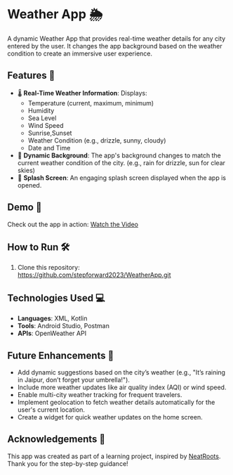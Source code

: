 # Weather App 🌦️

A dynamic Weather App that provides real-time weather details for any city entered by the user. It changes the app background based on the weather condition to create an immersive user experience.

## Features 🚀
- 🌡️ **Real-Time Weather Information**: Displays:
  - Temperature (current, maximum, minimum)
  - Humidity
  - Sea Level
  - Wind Speed
  - Sunrise,Sunset
  - Weather Condition (e.g., drizzle, sunny, cloudy)
  - Date and Time
- 🎨 **Dynamic Background**: The app's background changes to match the current weather condition of the city. (e.g., rain for drizzle, sun for clear skies)
- 🌟 **Splash Screen**: An engaging splash screen displayed when the app is opened.

## Demo 📸
Check out the app in action: [Watch the Video](https://drive.google.com/file/d/1gmC6Z5vueReE0KGh2N9h_C8bWak3kuQz/view?usp=sharing)


## How to Run 🛠️
1. Clone this repository:
   https://github.com/stepforward2023/WeatherApp.git

## Technologies Used 💻
- **Languages**: XML, Kotlin
- **Tools**: Android Studio, Postman
- **APIs**: OpenWeather API

## Future Enhancements 📝
- Add dynamic suggestions based on the city’s weather (e.g., "It’s raining in Jaipur, don’t forget your umbrella!").
- Include more weather updates like air quality index (AQI) or wind speed.
- Enable multi-city weather tracking for frequent travelers.
- Implement geolocation to fetch weather details automatically for the user's current location.
- Create a widget for quick weather updates on the home screen.

## Acknowledgements 🙌
This app was created as part of a learning project, inspired by [NeatRoots](https://www.youtube.com/@NeatRoots). Thank you for the step-by-step guidance!



